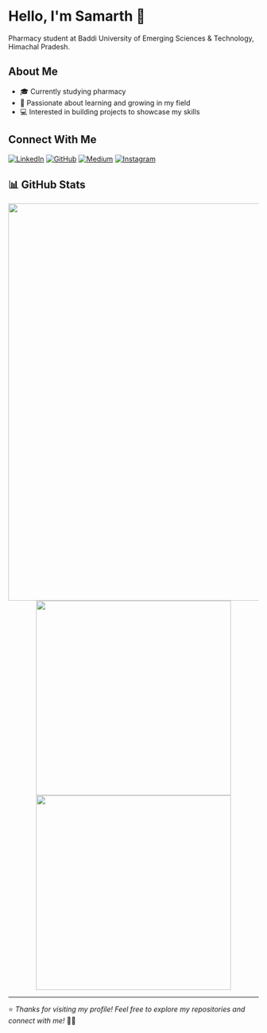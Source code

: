 # Hello, I'm Samarth 👋

Pharmacy student at Baddi University of Emerging Sciences & Technology, Himachal Pradesh.

## About Me
- 🎓 Currently studying pharmacy
- 🌱 Passionate about learning and growing in my field
- 💻 Interested in building projects to showcase my skills

## Connect With Me
[![LinkedIn](https://img.shields.io/badge/LinkedIn-0077B5?style=for-the-badge&logo=linkedin&logoColor=white)](https://www.linkedin.com/in/samar1h)
[![GitHub](https://img.shields.io/badge/GitHub-100000?style=for-the-badge&logo=github&logoColor=white)](https://github.com/samar1h)
[![Medium](https://img.shields.io/badge/Medium-12100E?style=for-the-badge&logo=medium&logoColor=white)](https://medium.com/@samar1h)
[![Instagram](https://img.shields.io/badge/Instagram-%23E4405F.svg?style=for-the-badge&logo=Instagram&logoColor=white)](https://instagram.com/_nsamarth)

## 📊 GitHub Stats  
<p align="center">
  <img src="http://github-profile-summary-cards.vercel.app/api/cards/profile-details?username=samar1h&theme=github_dark" width="800">
  <br>
  <img src="http://github-profile-summary-cards.vercel.app/api/cards/repos-per-language?username=samar1h&theme=github_dark" width="392">
  <img src="http://github-profile-summary-cards.vercel.app/api/cards/stats?username=samar1h&theme=github_dark" width="392">
</p>

---

⭐️ *Thanks for visiting my profile! Feel free to explore my repositories and connect with me!* 🚀🔥


